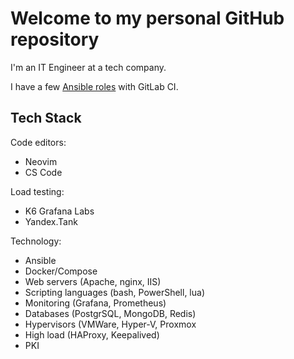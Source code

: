 # Welcome to my personal GitHub repository

I'm an IT Engineer at a tech company.

I have a few [Ansible roles](https://gitlab.com/ialobanov) with GitLab CI.

## Tech Stack

Code editors:

- Neovim
- CS Code

Load testing:

- K6 Grafana Labs
- Yandex.Tank

Technology:

- Ansible
- Docker/Compose
- Web servers (Apache, nginx, IIS)
- Scripting languages (bash, PowerShell, lua)
- Monitoring (Grafana, Prometheus)
- Databases (PostgrSQL, MongoDB, Redis)
- Hypervisors (VMWare, Hyper-V, Proxmox
- High load (HAProxy, Keepalived)
- PKI
